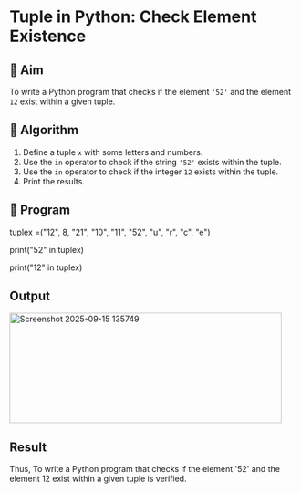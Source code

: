 # Tuple in Python: Check Element Existence

## 🎯 Aim
To write a Python program that checks if the element `'52'` and the element `12` exist within a given tuple.

## 🧠 Algorithm
1. Define a tuple `x` with some letters and numbers.
2. Use the `in` operator to check if the string `'52'` exists within the tuple.
3. Use the `in` operator to check if the integer `12` exists within the tuple.
4. Print the results.

## 🧾 Program
tuplex =("12", 8, "21", "10", "11", "52", "u", "r", "c", "e")

print("52" in tuplex)

print("12" in tuplex)

## Output
<img width="477" height="193" alt="Screenshot 2025-09-15 135749" src="https://github.com/user-attachments/assets/5b20dbca-eb9d-4633-bcad-b4c0cb1cbaf5" />

## Result

Thus, To write a Python program that checks if the element '52' and the element 12 exist within a given tuple is verified.
